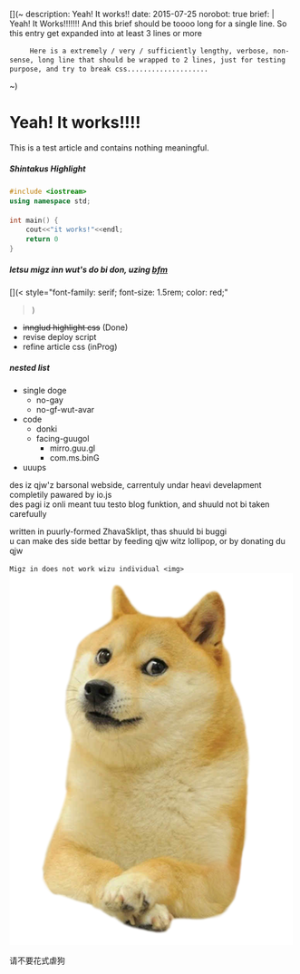 [](~
  description: Yeah! It works!!
  date:        2015-07-25
  norobot:     true
  brief: |
         Yeah! It Works!!!!!!!
         And this brief should be toooo long for a single line.
         So this entry get expanded into at least 3 lines or more

         Here is a extremely / very / sufficiently lengthy, verbose, non-sense, long line that should be wrapped to 2 lines, just for testing purpose, and try to break css....................
~)

# Yeah! It works!!!!

This is a test article and contains nothing meaningful.

##### Shintakus Highlight
```C++
#include <iostream>
using namespace std;

int main() {
	cout<<"it works!"<<endl;
	return 0
}
```

##### letsu migz inn wut's do bi don, uzing [bfm](https://github.com/wacky6/bfm)
[](<
	style="font-family: serif; font-size: 1.5rem; color: red;"
>)
* ~~innglud highlight css~~   (Done)
* revise deploy script
* refine article css   (inProg)

##### nested list
* single doge
  * no-gay
  * no-gf-wut-avar
* code
  * donki
  * facing-guugol
    * mirro.guu.gl
    * com.ms.binG
* uuups

des iz qjw'z barsonal webside, carrentuly undar heavi develapment  
completily pawared by io.js  
des pagi iz onli meant tuu testo blog funktion, and shuuld not bi taken carefuully

written in puurly-formed ZhavaSklipt, thas shuuld bi buggi  
u can make des side bettar by feeding qjw witz lollipop, or by donating du qjw

`Migz in does not work wizu individual <img>`  
<img alt="blz, trit single doge gently" style="max-width: 100%;" src="./Doge.png" />

[](<style="visibility: hidden">)
请不要花式虐狗
